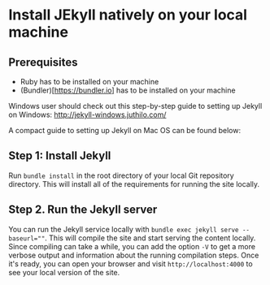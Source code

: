 # Install JEkyll natively on your local machine

## Prerequisites

* Ruby has to be installed on your machine
* (Bundler)[https://bundler.io] has to be installed on your machine

Windows user should check out this step-by-step guide to setting up Jekyll on Windows: http://jekyll-windows.juthilo.com/

A compact guide to setting up Jekyll on Mac OS can be found below:

## Step 1: Install Jekyll

Run `bundle install` in the root directory of your local Git repository directory. This will install all of the requirements for running the site locally. 

## Step 2. Run the Jekyll server

You can run the Jekyll service locally with `bundle exec jekyll serve --baseurl=""`. This will compile the site and start serving the content locally. Since compiling can take a while, you can add the option `-V` to get a more verbose output and information about the running compilation steps. Once it's ready, you can open your browser and visit `http://localhost:4000` to see your local version of the site.